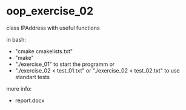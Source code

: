 # oop_exercise_02
class IPAddress with useful functions

in bash:
- "cmake cmakelists.txt"
- "make"
- "./exercise_01" to start the programm
or
- "./exercise_02 < test_01.txt" or "./exercise_02 < test_02.txt" to use standart tests

more info:
- report.docx
